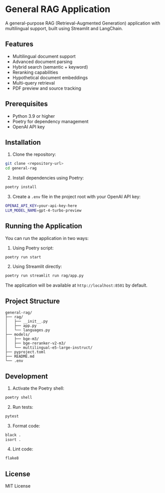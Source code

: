 # General RAG Application

A general-purpose RAG (Retrieval-Augmented Generation) application with multilingual support, built using Streamlit and LangChain.

## Features

- Multilingual document support
- Advanced document parsing
- Hybrid search (semantic + keyword)
- Reranking capabilities
- Hypothetical document embeddings
- Multi-query retrieval
- PDF preview and source tracking

## Prerequisites

- Python 3.9 or higher
- Poetry for dependency management
- OpenAI API key

## Installation

1. Clone the repository:
```bash
git clone <repository-url>
cd general-rag
```

2. Install dependencies using Poetry:
```bash
poetry install
```

3. Create a `.env` file in the project root with your OpenAI API key:
```bash
OPENAI_API_KEY=your-api-key-here
LLM_MODEL_NAME=gpt-4-turbo-preview
```

## Running the Application

You can run the application in two ways:

1. Using Poetry script:
```bash
poetry run start
```

2. Using Streamlit directly:
```bash
poetry run streamlit run rag/app.py
```

The application will be available at `http://localhost:8501` by default.

## Project Structure

```
general-rag/
├── rag/
│   ├── __init__.py
│   ├── app.py
│   └── languages.py
├── models/
│   ├── bge-m3/
│   ├── bge-reranker-v2-m3/
│   └── multilingual-e5-large-instruct/
├── pyproject.toml
├── README.md
└── .env
```

## Development

1. Activate the Poetry shell:
```bash
poetry shell
```

2. Run tests:
```bash
pytest
```

3. Format code:
```bash
black .
isort .
```

4. Lint code:
```bash
flake8
```

## License

MIT License
